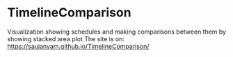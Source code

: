 # TimelineComparison
Visualization showing schedules and making comparisons between them by showing stacked area plot
The site is on: https://saujanyam.github.io/TimelineComparison/
